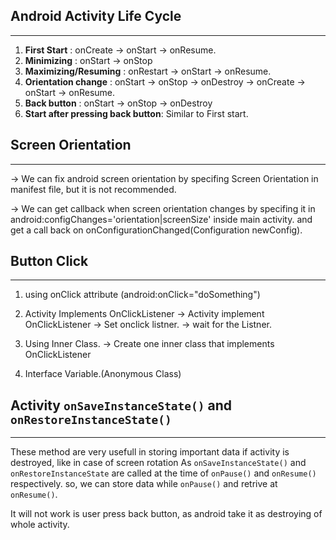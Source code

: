 ## Android Activity Life Cycle
---
1. **First Start** : onCreate → onStart → onResume.
2. **Minimizing** : onStart → onStop
3. **Maximizing/Resuming** : onRestart → onStart → onResume.
4. **Orientation change** : onStart → onStop → onDestroy → onCreate → onStart → onResume.
5. **Back button** :	onStart → onStop → onDestroy
6. **Start after pressing back button**: Similar to First start.

## Screen Orientation
---
→ We can fix android screen orientation by specifing Screen Orientation in manifest file, but it is not recommended. 

→ We can get callback when screen orientation changes by specifing it in android:configChanges='orientation|screenSize' inside main activity.
and get a call back on onConfigurationChanged(Configuration newConfig).

## Button Click
---
1) using onClick attribute (android:onClick="doSomething")

2) Activity Implements OnClickListener
 → Activity implement OnClickListener
 → Set onclick listner.
 → wait for the Listner.
 
3) Using Inner Class.
→ Create one inner class that implements OnClickListener

4) Interface Variable.(Anonymous Class)

## Activity `onSaveInstanceState()` and `onRestoreInstanceState()`
-------------------------------------------------------------
These method are very usefull in storing important data if activity is destroyed, like in case of screen rotation
As `onSaveInstanceState()` and `onRestoreInstanceState` are called at the time of `onPause()` and `onResume()` respectively.
so, we can store data while `onPause()` and retrive at `onResume()`.

It will not work is user press back button, as android take it as destroying of whole activity.